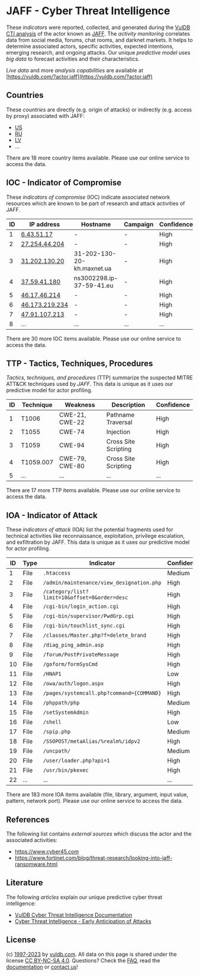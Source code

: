 # JAFF - Cyber Threat Intelligence

These _indicators_ were reported, collected, and generated during the [VulDB CTI analysis](https://vuldb.com/?kb.cti) of the actor known as [JAFF](https://vuldb.com/?actor.jaff). The _activity monitoring_ correlates data from social media, forums, chat rooms, and darknet markets. It helps to determine associated actors, specific activities, expected intentions, emerging research, and ongoing attacks. Our unique _predictive model_ uses _big data_ to forecast activities and their characteristics.

_Live data_ and more _analysis capabilities_ are available at [https://vuldb.com/?actor.jaff](https://vuldb.com/?actor.jaff)

## Countries

These _countries_ are directly (e.g. origin of attacks) or indirectly (e.g. access by proxy) associated with JAFF:

* [US](https://vuldb.com/?country.us)
* [RU](https://vuldb.com/?country.ru)
* [LV](https://vuldb.com/?country.lv)
* ...

There are 18 more country items available. Please use our online service to access the data.

## IOC - Indicator of Compromise

These _indicators of compromise_ (IOC) indicate associated network resources which are known to be part of research and attack activities of JAFF.

ID | IP address | Hostname | Campaign | Confidence
-- | ---------- | -------- | -------- | ----------
1 | [6.43.51.17](https://vuldb.com/?ip.6.43.51.17) | - | - | High
2 | [27.254.44.204](https://vuldb.com/?ip.27.254.44.204) | - | - | High
3 | [31.202.130.20](https://vuldb.com/?ip.31.202.130.20) | 31-202-130-20-kh.maxnet.ua | - | High
4 | [37.59.41.180](https://vuldb.com/?ip.37.59.41.180) | ns3002298.ip-37-59-41.eu | - | High
5 | [46.17.46.214](https://vuldb.com/?ip.46.17.46.214) | - | - | High
6 | [46.173.219.234](https://vuldb.com/?ip.46.173.219.234) | - | - | High
7 | [47.91.107.213](https://vuldb.com/?ip.47.91.107.213) | - | - | High
8 | ... | ... | ... | ...

There are 30 more IOC items available. Please use our online service to access the data.

## TTP - Tactics, Techniques, Procedures

_Tactics, techniques, and procedures_ (TTP) summarize the suspected MITRE ATT&CK techniques used by _JAFF_. This data is unique as it uses our predictive model for actor profiling.

ID | Technique | Weakness | Description | Confidence
-- | --------- | -------- | ----------- | ----------
1 | T1006 | CWE-21, CWE-22 | Pathname Traversal | High
2 | T1055 | CWE-74 | Injection | High
3 | T1059 | CWE-94 | Cross Site Scripting | High
4 | T1059.007 | CWE-79, CWE-80 | Cross Site Scripting | High
5 | ... | ... | ... | ...

There are 17 more TTP items available. Please use our online service to access the data.

## IOA - Indicator of Attack

These _indicators of attack_ (IOA) list the potential fragments used for technical activities like reconnaissance, exploitation, privilege escalation, and exfiltration by JAFF. This data is unique as it uses our predictive model for actor profiling.

ID | Type | Indicator | Confidence
-- | ---- | --------- | ----------
1 | File | `.htaccess` | Medium
2 | File | `/admin/maintenance/view_designation.php` | High
3 | File | `/category/list?limit=10&offset=0&order=desc` | High
4 | File | `/cgi-bin/login_action.cgi` | High
5 | File | `/cgi-bin/supervisor/PwdGrp.cgi` | High
6 | File | `/cgi-bin/touchlist_sync.cgi` | High
7 | File | `/classes/Master.php?f=delete_brand` | High
8 | File | `/diag_ping_admin.asp` | High
9 | File | `/forum/PostPrivateMessage` | High
10 | File | `/goform/formSysCmd` | High
11 | File | `/HNAP1` | Low
12 | File | `/owa/auth/logon.aspx` | High
13 | File | `/pages/systemcall.php?command={COMMAND}` | High
14 | File | `/phppath/php` | Medium
15 | File | `/setSystemAdmin` | High
16 | File | `/shell` | Low
17 | File | `/spip.php` | Medium
18 | File | `/SSOPOST/metaAlias/%realm%/idpv2` | High
19 | File | `/uncpath/` | Medium
20 | File | `/user/loader.php?api=1` | High
21 | File | `/usr/bin/pkexec` | High
22 | ... | ... | ...

There are 183 more IOA items available (file, library, argument, input value, pattern, network port). Please use our online service to access the data.

## References

The following list contains _external sources_ which discuss the actor and the associated activities:

* https://www.cyber45.com
* https://www.fortinet.com/blog/threat-research/looking-into-jaff-ransomware.html

## Literature

The following _articles_ explain our unique predictive cyber threat intelligence:

* [VulDB Cyber Threat Intelligence Documentation](https://vuldb.com/?kb.cti)
* [Cyber Threat Intelligence - Early Anticipation of Attacks](https://www.scip.ch/en/?labs.20201022)

## License

(c) [1997-2023](https://vuldb.com/?kb.changelog) by [vuldb.com](https://vuldb.com/?kb.about). All data on this page is shared under the license [CC BY-NC-SA 4.0](https://creativecommons.org/licenses/by-nc-sa/4.0/). Questions? Check the [FAQ](https://vuldb.com/?kb.faq), read the [documentation](https://vuldb.com/?kb) or [contact us](https://vuldb.com/?contact)!
